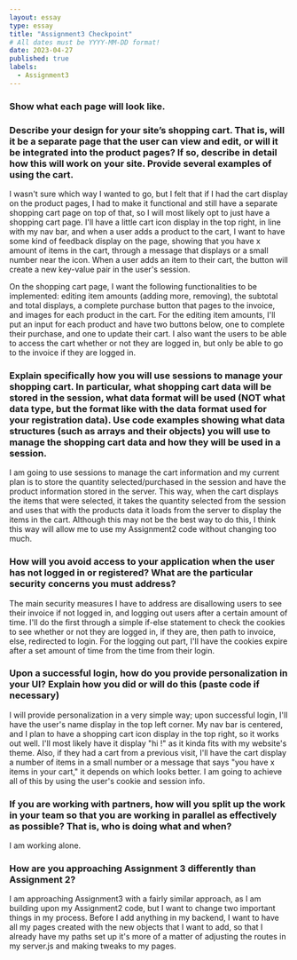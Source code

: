 ```yaml
---
layout: essay
type: essay
title: "Assignment3 Checkpoint"
# All dates must be YYYY-MM-DD format!
date: 2023-04-27
published: true
labels:
  - Assignment3
--- 
```


### Show what each page will look like.

### Describe your design for your site’s shopping cart. That is, will it be a separate page that the user can view and edit, or will it be integrated into the product pages? If so, describe in detail how this will work on your site. Provide several examples of using the cart.
I wasn't sure which way I wanted to go, but I felt that if I had the cart display on the product pages, I had to make it functional and still have a separate shopping cart page on top of that, so I will most likely opt to just have a shopping cart page. I'll have a little cart icon display in the top right, in line with my nav bar, and when a user adds a product to the cart, I want to have some kind of feedback display on the page, showing that you have x amount of items in the cart, through a message that displays or a small number near the icon. When a user adds an item to their cart, the button will create a new key-value pair in the user's session.

On the shopping cart page, I want the following functionalities to be implemented: editing item amounts (adding more, removing), the subtotal and total displays, a complete purchase button that pages to the invoice, and images for each product in the cart. For the editing item amounts, I'll put an input for each product and have two buttons below, one to complete their purchase, and one to update their cart. I also want the users to be able to access the cart whether or not they are logged in, but only be able to go to the invoice if they are logged in.


### Explain specifically how you will use sessions to manage your shopping cart. In particular, what shopping cart data will be stored in the session, what data format will be used (NOT what data type, but the format like with the data format used for your registration data). Use code examples showing what data structures (such as arrays and their objects) you will use to manage the shopping cart data and how they will be used in a session.
I am going to use sessions to manage the cart information and my current plan is to store the quantity selected/purchased in the session and have the product information stored in the server. This way, when the cart displays the items that were selected, it takes the quantity selected from the session and uses that with the products data it loads from the server to display the items in the cart. Although this may not be the best way to do this, I think this way will allow me to use my Assignment2 code without changing too much.

### How will you avoid access to your application when the user has not logged in or registered? What are the particular security concerns you must address?
The main security measures I have to address are disallowing users to see their invoice if not logged in, and logging out users after a certain amount of time. I'll do the first through a simple if-else statement to check the cookies to see whether or not they are logged in, if they are, then path to invoice, else, redirected to login. For the logging out part, I'll have the cookies expire after a set amount of time from the time from their login.

### Upon a successful login, how do you provide personalization in your UI? Explain how you did or will do this (paste code if necessary)
I will provide personalization in a very simple way; upon successful login, I'll have the user's name display in the top left corner. My nav bar is centered, and I plan to have a shopping cart icon display in the top right, so it works out well. I'll most likely have it display "hi <name>!" as it kinda fits with my website's theme. Also, if they had a cart from a previous visit, I'll have the cart display a number of items in a small number or a message that says "you have x items in your cart," it depends on which looks better. I am going to achieve all of this by using the user's cookie and session info.

### If you are working with partners, how will you split up the work in your team so that you are working in parallel as effectively as possible? That is, who is doing what and when?
I am working alone.

### How are you approaching Assignment 3 differently than Assignment 2?
I am approaching Assignment3 with a fairly similar approach, as I am building upon my Assignment2 code, but I want to change two important things in my process. Before I add anything in my backend, I want to have all my pages created with the new objects that I want to add, so that I already have my paths set up it's more of a matter of adjusting the routes in my server.js and making tweaks to my pages. 
